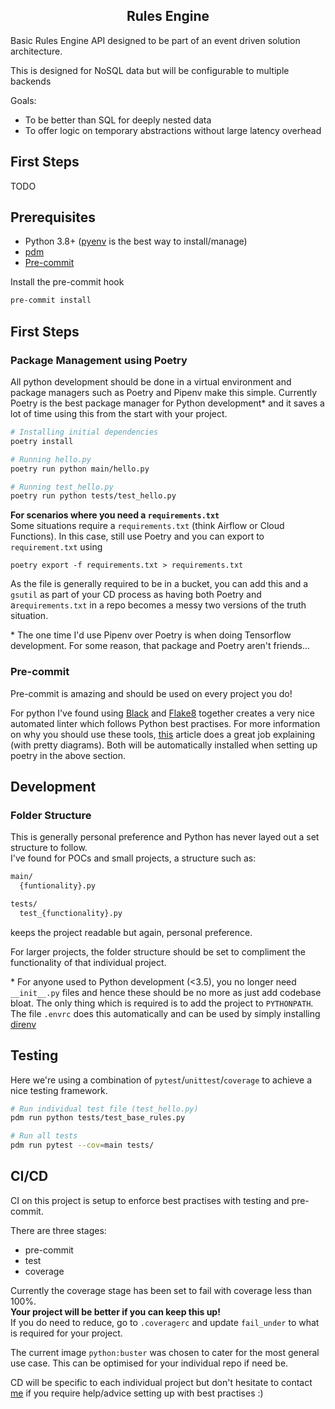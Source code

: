 <center><h2>Rules Engine</h2></center>

  Basic Rules Engine API designed to be part of an event driven solution architecture.

  This is designed for NoSQL data but will be configurable to multiple backends

Goals:
  -   To be better than SQL for deeply nested data
  -   To offer logic on temporary abstractions without large latency overhead

## First Steps

TODO

## Prerequisites
- Python 3.8+ ([pyenv](https://github.com/pyenv/pyenv) is the best way to install/manage)
- [pdm](https://pdm.fming.dev/)
- [Pre-commit](https://pre-commit.com/)

Install the pre-commit hook
```bash
pre-commit install
```

## First Steps

### Package Management using Poetry
All python development should be done in a virtual environment and package managers such as Poetry and Pipenv make this simple. Currently Poetry is the best package manager for Python development\* and it saves a lot of time using this from the start with your project.

```bash
# Installing initial dependencies
poetry install

# Running hello.py
poetry run python main/hello.py

# Running test_hello.py
poetry run python tests/test_hello.py

```

<strong>For scenarios where you need a `requirements.txt`</strong>  
Some situations require a `requirements.txt` (think Airflow or Cloud Functions). In this case, still use Poetry and you can export to `requirement.txt` using
```
poetry export -f requirements.txt > requirements.txt
```
As the file is generally required to be in a bucket, you can add this and a `gsutil` as part of your CD process as having both Poetry and a`requirements.txt` in a repo becomes a messy two versions of the truth situation.


\* The one time I'd use Pipenv over Poetry is when doing Tensorflow development. For some reason, that package and Poetry aren't friends...

### Pre-commit
Pre-commit is amazing and should be used on every project you do!  

For python I've found using [Black](https://github.com/psf/black) and [Flake8](https://flake8.pycqa.org/en/latest/) together creates a very nice automated linter which follows Python best practises. For more information on why you should use these tools, [this](https://ljvmiranda921.github.io/notebook/2018/06/21/precommits-using-black-and-flake8/) article does a great job explaining (with pretty diagrams). Both will be automatically installed when setting up poetry in the above section.

## Development

### Folder Structure

This is generally personal preference and Python has never layed out a set structure to follow.  
I've found for POCs and small projects, a structure such as:
```bash
main/
  {funtionality}.py

tests/
  test_{functionality}.py
```
keeps the project readable but again, personal preference.

For larger projects, the folder structure should be set to compliment the functionality of that individual project.

\* For anyone used to Python development (<3.5), you no longer need `__init__.py` files and hence these should be no more as just add codebase bloat. The only thing which is required is to add the project to `PYTHONPATH`. The file `.envrc` does this automatically and can be used by simply installing [direnv](https://direnv.net/) 

## Testing

Here we're using a combination of `pytest`/`unittest`/`coverage` to achieve a nice testing framework. 

```bash
# Run individual test file (test_hello.py)
pdm run python tests/test_base_rules.py

# Run all tests
pdm run pytest --cov=main tests/

```

## CI/CD

CI on this project is setup to enforce best practises with testing and pre-commit. 

There are three stages:
  - pre-commit
  - test
  - coverage

Currently the coverage stage has been set to fail with coverage less than 100%.  
<strong>Your project will be better if you can keep this up!</strong>  
If you do need to reduce, go to `.coveragerc` and update `fail_under` to what is required for your project.

The current image `python:buster` was chosen to cater for the most general use case. This can be optimised for your individual repo if need be.

CD will be specific to each individual project but don't hesitate to contact [me](simon.butt@datatonic.com) if you require help/advice setting up with best practises :)